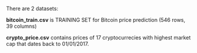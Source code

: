 There are 2 datasets:

**bitcoin_train.csv** is TRAINING SET for Bitcoin price prediction (546 rows, 39 columns)

**crypto_price.csv** contains prices of 17 cryptocurrecies with highest market cap that dates back to 01/01/2017.
